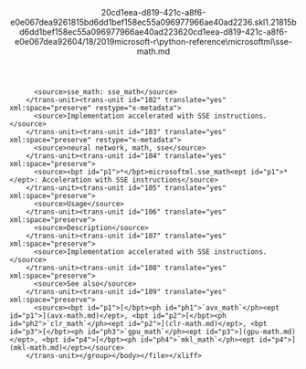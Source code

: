 <?xml version="1.0"?><xliff version="1.2" xmlns="urn:oasis:names:tc:xliff:document:1.2" xmlns:xsi="http://www.w3.org/2001/XMLSchema-instance" xsi:schemaLocation="urn:oasis:names:tc:xliff:document:1.2 xliff-core-1.2-transitional.xsd"><file datatype="xml" original="sse-math.md" source-language="en-US" target-language="en-US"><header><tool tool-id="mdxliff" tool-name="mdxliff" tool-version="1.0-d1654b2" tool-company="Microsoft" /><xliffext:skl_file_name xmlns:xliffext="urn:microsoft:content:schema:xliffextensions">20cd1eea-d819-421c-a8f6-e0e067dea9261815bd6dd1bef158ec55a096977966ae40ad2236.skl</xliffext:skl_file_name><xliffext:version xmlns:xliffext="urn:microsoft:content:schema:xliffextensions">1.2</xliffext:version><xliffext:ms.openlocfilehash xmlns:xliffext="urn:microsoft:content:schema:xliffextensions">1815bd6dd1bef158ec55a096977966ae40ad2236</xliffext:ms.openlocfilehash><xliffext:ms.sourcegitcommit xmlns:xliffext="urn:microsoft:content:schema:xliffextensions">20cd1eea-d819-421c-a8f6-e0e067dea926</xliffext:ms.sourcegitcommit><xliffext:ms.lasthandoff xmlns:xliffext="urn:microsoft:content:schema:xliffextensions">04/18/2019</xliffext:ms.lasthandoff><xliffext:ms.openlocfilepath xmlns:xliffext="urn:microsoft:content:schema:xliffextensions">microsoft-r\python-reference\microsoftml\sse-math.md</xliffext:ms.openlocfilepath></header><body><group id="content" extype="content"><trans-unit id="101" translate="yes" xml:space="preserve" restype="x-metadata">
          <source>sse_math: sse_math</source>
        </trans-unit><trans-unit id="102" translate="yes" xml:space="preserve" restype="x-metadata">
          <source>Implementation accelerated with SSE instructions.</source>
        </trans-unit><trans-unit id="103" translate="yes" xml:space="preserve" restype="x-metadata">
          <source>neural network, math, sse</source>
        </trans-unit><trans-unit id="104" translate="yes" xml:space="preserve">
          <source><bpt id="p1">*</bpt>microsoftml.sse_math<ept id="p1">*</ept>: Acceleration with SSE instructions</source>
        </trans-unit><trans-unit id="105" translate="yes" xml:space="preserve">
          <source>Usage</source>
        </trans-unit><trans-unit id="106" translate="yes" xml:space="preserve">
          <source>Description</source>
        </trans-unit><trans-unit id="107" translate="yes" xml:space="preserve">
          <source>Implementation accelerated with SSE instructions.</source>
        </trans-unit><trans-unit id="108" translate="yes" xml:space="preserve">
          <source>See also</source>
        </trans-unit><trans-unit id="109" translate="yes" xml:space="preserve">
          <source><bpt id="p1">[</bpt><ph id="ph1">`avx_math`</ph><ept id="p1">](avx-math.md)</ept>, <bpt id="p2">[</bpt><ph id="ph2">`clr_math`</ph><ept id="p2">](clr-math.md)</ept>, <bpt id="p3">[</bpt><ph id="ph3">`gpu_math`</ph><ept id="p3">](gpu-math.md)</ept>, <bpt id="p4">[</bpt><ph id="ph4">`mkl_math`</ph><ept id="p4">](mkl-math.md)</ept></source>
        </trans-unit></group></body></file></xliff>